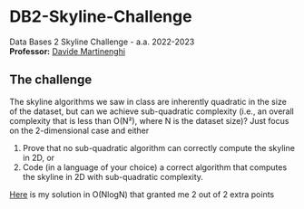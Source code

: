 # DB2-Skyline-Challenge
Data Bases 2 Skyline Challenge - a.a. 2022-2023<br>
**Professor:** [Davide Martinenghi](https://martinenghi.faculty.polimi.it/)
## The challenge 
The skyline algorithms we saw in class are inherently quadratic in the size of the dataset, but can we achieve sub-quadratic complexity (i.e., an overall complexity that is less than O(N²), where N is the dataset size)?
Just focus on the 2-dimensional case and either
1) Prove that no sub-quadratic algorithm can correctly compute the skyline in 2D, or
2) Code (in a language of your choice) a correct algorithm that computes the skyline in 2D with sub-quadratic complexity.

[Here](Challenge3.py) is my solution in O(NlogN) that granted me 2 out of 2 extra points
